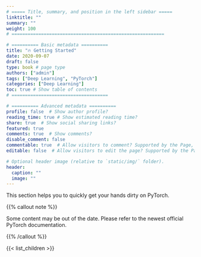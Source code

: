```yaml
---
# ===== Title, summary, and position in the left sidebar =====
linktitle: ""
summary: ""
weight: 100
# =========================================================

# ========== Basic metadata ==========
title: "🔥 Getting Started"
date: 2020-09-07
draft: false
type: book # page type
authors: ["admin"]
tags: ["Deep Learning", "PyTorch"]
categories: ["Deep Learning"]
toc: true # Show table of contents
# ====================================

# ========== Advanced metadata ========== 
profile: false  # Show author profile?
reading_time: true # Show estimated reading time?
share: true  # Show social sharing links?
featured: true
comments: true  # Show comments?
disable_comment: false
commentable: true  # Allow visitors to comment? Supported by the Page, Post, and Book content types.
editable: false  # Allow visitors to edit the page? Supported by the Page, Post, and Book content types.

# Optional header image (relative to `static/img/` folder).
header:
  caption: ""
  image: ""
---
```




This section helps you to quickly get your hands dirty on PyTorch.

{{% callout note %}} 

Some content may be out of the date. Please refer to the newest official PyTorch documentation.

{{% /callout %}}

{{< list_children >}}

